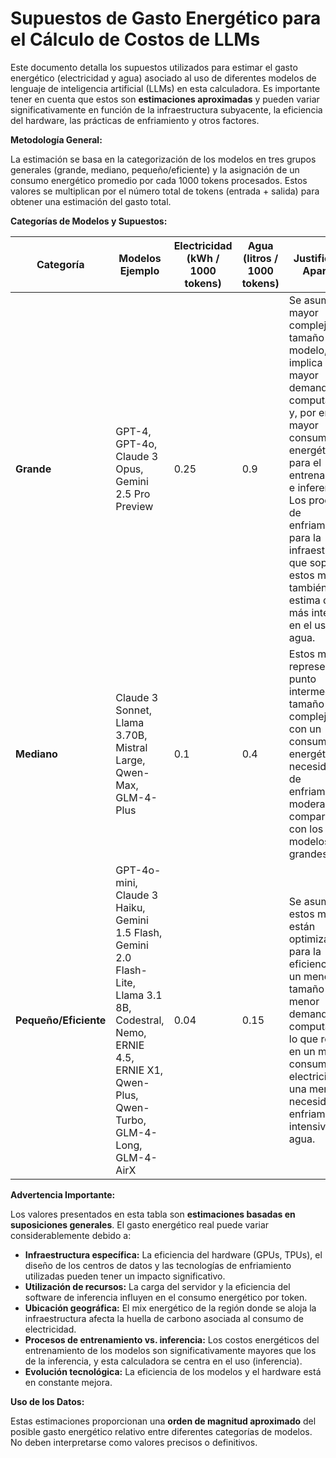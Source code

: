 # Supuestos de Gasto Energético para el Cálculo de Costos de LLMs

Este documento detalla los supuestos utilizados para estimar el gasto energético (electricidad y agua) asociado al uso de diferentes modelos de lenguaje de inteligencia artificial (LLMs) en esta calculadora. Es importante tener en cuenta que estos son **estimaciones aproximadas** y pueden variar significativamente en función de la infraestructura subyacente, la eficiencia del hardware, las prácticas de enfriamiento y otros factores.

**Metodología General:**

La estimación se basa en la categorización de los modelos en tres grupos generales (grande, mediano, pequeño/eficiente) y la asignación de un consumo energético promedio por cada 1000 tokens procesados. Estos valores se multiplican por el número total de tokens (entrada + salida) para obtener una estimación del gasto total.

**Categorías de Modelos y Supuestos:**

| Categoría          | Modelos Ejemplo                                                                                                                                                                                             | Electricidad (kWh / 1000 tokens) | Agua (litros / 1000 tokens) | Justificación Aparente                                                                                                                                                                                                                                                           |
| ------------------ | ----------------------------------------------------------------------------------------------------------------------------------------------------------------------------------------------------------- | --------------------------------- | ----------------------------- | ------------------------------------------------------------------------------------------------------------------------------------------------------------------------------------------------------------------------------------------------------------------------------------------------------------------------------------------------------ |
| **Grande** | GPT-4, GPT-4o, Claude 3 Opus, Gemini 2.5 Pro Preview                                                                                                                                                         | 0.25                              | 0.9                         | Se asume una mayor complejidad y tamaño del modelo, lo que implica una mayor demanda computacional y, por ende, un mayor consumo energético para el entrenamiento e inferencia. Los procesos de enfriamiento para la infraestructura que soporta estos modelos también se estima que son más intensivos en el uso de agua.                                                              |
| **Mediano** | Claude 3 Sonnet, Llama 3.70B, Mistral Large, Qwen-Max, GLM-4-Plus                                                                                                                                          | 0.1                               | 0.4                         | Estos modelos representan un punto intermedio en tamaño y complejidad, con un consumo energético y necesidades de enfriamiento moderados en comparación con los modelos más grandes.                                                                                                                                                                                                     |
| **Pequeño/Eficiente** | GPT-4o-mini, Claude 3 Haiku, Gemini 1.5 Flash, Gemini 2.0 Flash-Lite, Llama 3.1 8B, Codestral, Nemo, ERNIE 4.5, ERNIE X1, Qwen-Plus, Qwen-Turbo, GLM-4-Long, GLM-4-AirX                                         | 0.04                              | 0.15                        | Se asume que estos modelos están optimizados para la eficiencia, con un menor tamaño y menor demanda computacional, lo que resulta en un menor consumo de electricidad y una menor necesidad de enfriamiento intensivo en agua.                                                                                                                                              |

**Advertencia Importante:**

Los valores presentados en esta tabla son **estimaciones basadas en suposiciones generales**. El gasto energético real puede variar considerablemente debido a:

* **Infraestructura específica:** La eficiencia del hardware (GPUs, TPUs), el diseño de los centros de datos y las tecnologías de enfriamiento utilizadas pueden tener un impacto significativo.
* **Utilización de recursos:** La carga del servidor y la eficiencia del software de inferencia influyen en el consumo energético por token.
* **Ubicación geográfica:** El mix energético de la región donde se aloja la infraestructura afecta la huella de carbono asociada al consumo de electricidad.
* **Procesos de entrenamiento vs. inferencia:** Los costos energéticos del entrenamiento de los modelos son significativamente mayores que los de la inferencia, y esta calculadora se centra en el uso (inferencia).
* **Evolución tecnológica:** La eficiencia de los modelos y el hardware está en constante mejora.

**Uso de los Datos:**

Estas estimaciones proporcionan una **orden de magnitud aproximado** del posible gasto energético relativo entre diferentes categorías de modelos. No deben interpretarse como valores precisos o definitivos.

